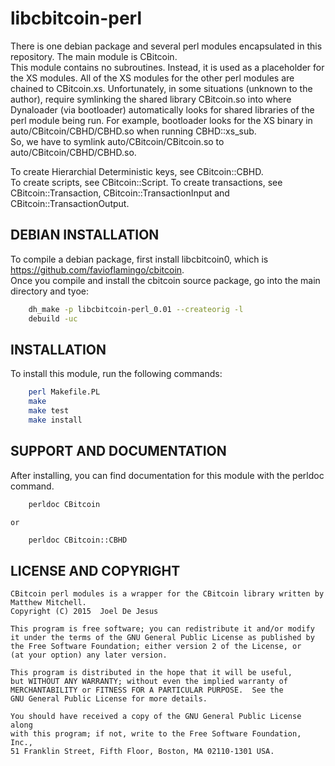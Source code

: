 # libcbitcoin-perl

There is one debian package and several perl modules encapsulated in this repository. The main module is CBitcoin.  
This module contains no subroutines.  Instead, it is used as a placeholder for the XS modules.  All of the XS modules for the other perl modules are chained to CBitcoin.xs. 
Unfortunately, in some situations (unknown to the author), require symlinking the shared library CBitcoin.so into where Dynaloader (via bootloader) automatically looks for shared libraries of the perl module being run. 
For example, bootloader looks for the XS binary in auto/CBitcoin/CBHD/CBHD.so when running CBHD::xs_sub.  
So, we have to symlink auto/CBitcoin/CBitcoin.so to auto/CBitcoin/CBHD/CBHD.so.

To create Hierarchial Deterministic keys, see CBitcoin::CBHD.  
To create scripts, see CBitcoin::Script. To create transactions, see CBitcoin::Transaction, CBitcoin::TransactionInput and CBitcoin::TransactionOutput.

## DEBIAN INSTALLATION

To compile a debian package, first install libcbitcoin0, which is https://github.com/favioflamingo/cbitcoin.  
Once you compile and install the cbitcoin source package, go into the main directory and tyoe:
```bash
    dh_make -p libcbitcoin-perl_0.01 --createorig -l
    debuild -uc
```

## INSTALLATION

To install this module, run the following commands:
```bash
	perl Makefile.PL
	make
	make test
	make install
```

## SUPPORT AND DOCUMENTATION

After installing, you can find documentation for this module with the
perldoc command.
```bash
    perldoc CBitcoin
``` 
    or
```bash
    perldoc CBitcoin::CBHD
```

## LICENSE AND COPYRIGHT

    CBitcoin perl modules is a wrapper for the CBitcoin library written by Matthew Mitchell.
    Copyright (C) 2015  Joel De Jesus

    This program is free software; you can redistribute it and/or modify
    it under the terms of the GNU General Public License as published by
    the Free Software Foundation; either version 2 of the License, or
    (at your option) any later version.

    This program is distributed in the hope that it will be useful,
    but WITHOUT ANY WARRANTY; without even the implied warranty of
    MERCHANTABILITY or FITNESS FOR A PARTICULAR PURPOSE.  See the
    GNU General Public License for more details.

    You should have received a copy of the GNU General Public License along
    with this program; if not, write to the Free Software Foundation, Inc.,
    51 Franklin Street, Fifth Floor, Boston, MA 02110-1301 USA.

